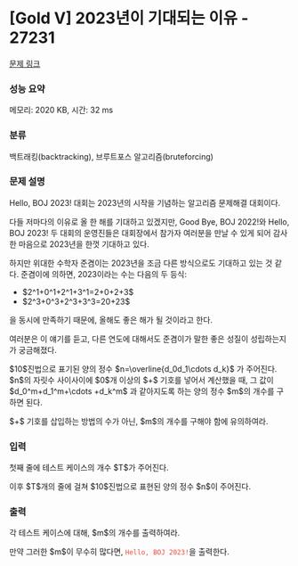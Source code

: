 # [Gold V] 2023년이 기대되는 이유 - 27231 

[문제 링크](https://www.acmicpc.net/problem/27231) 

### 성능 요약

메모리: 2020 KB, 시간: 32 ms

### 분류

백트래킹(backtracking), 브루트포스 알고리즘(bruteforcing)

### 문제 설명

<p>Hello, BOJ 2023! 대회는 2023년의 시작을 기념하는 알고리즘 문제해결 대회이다.</p>

<p>다들 저마다의 이유로 올 한 해를 기대하고 있겠지만, Good Bye, BOJ 2022!와 Hello, BOJ 2023! 두 대회의 운영진들은 대회장에서 참가자 여러분을 만날 수 있게 되어 감사한 마음으로 2023년을 한껏 기대하고 있다.</p>

<p>하지만 위대한 수학자 준겸이는 2023년을 조금 다른 방식으로도 기대하고 있는 것 같다. 준겸이에 의하면, 2023이라는 수는 다음의 두 등식:</p>

<ul>
	<li>$2^1+0^1+2^1+3^1=2+0+2+3$</li>
	<li>$2^3+0^3+2^3+3^3=20+23$</li>
</ul>

<p>을 동시에 만족하기 때문에, 올해도 좋은 해가 될 것이라고 한다.</p>

<p>여러분은 이 얘기를 듣고, 다른 연도에 대해서도 준겸이가 말한 좋은 성질이 성립하는지가 궁금해졌다.</p>

<p>$10$진법으로 표기된 양의 정수 $n=\overline{d_0d_1\cdots d_k}$ 가 주어진다. $n$의 자릿수 사이사이에 $0$개 이상의 $+$ 기호를 넣어서 계산했을 때, 그 값이 $d_0^m+d_1^m+\cdots +d_k^m$ 과 같아지도록 하는 양의 정수 $m$의 개수를 구하면 된다. </p>

<p>$+$ 기호를 삽입하는 방법의 수가 아닌, $m$의 개수를 구해야 함에 유의하여라. </p>

### 입력 

 <p>첫째 줄에 테스트 케이스의 개수 $T$가 주어진다.</p>

<p>이후 $T$개의 줄에 걸쳐 $10$진법으로 표현된 양의 정수 $n$이 주어진다.</p>

### 출력 

 <p>각 테스트 케이스에 대해, $m$의 개수를 출력하여라.</p>

<p>만약 그러한 $m$이 무수히 많다면, <span style="color:#e74c3c;"><code>Hello, BOJ 2023!</code></span>을 출력한다.</p>

